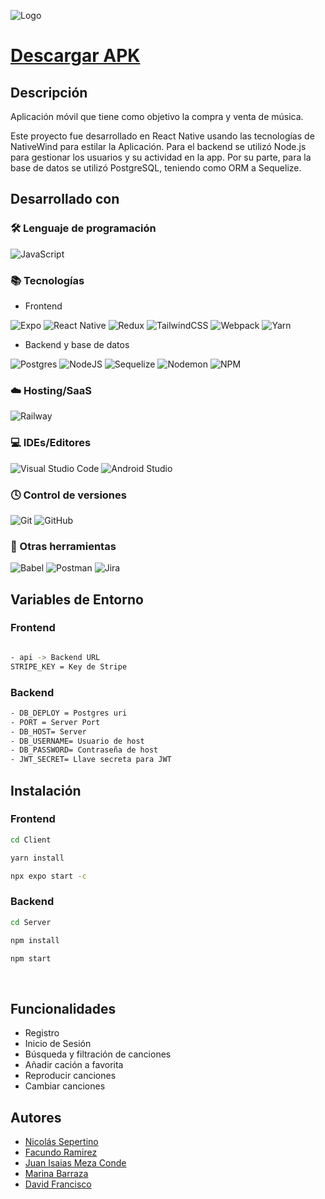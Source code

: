 ![Logo](https://res.cloudinary.com/dpck9iixj/image/upload/v1682012581/Test/adaptive-icon_uircbs.png)

# [Descargar APK](https://expo.dev/artifacts/eas/fzsCr7M6KUgdBoVacaoGra.apk)

## Descripción

Aplicación móvil que tiene como objetivo la compra y venta de música.

Este proyecto fue desarrollado en React Native usando las tecnologías de NativeWind para estilar la Aplicación.
Para el backend se utilizó Node.js para gestionar los usuarios y su actividad en la app.
Por su parte, para la base de datos se utilizó PostgreSQL, teniendo como ORM a Sequelize.

## Desarrollado con

### 🛠️ Lenguaje de programación

![JavaScript](https://img.shields.io/badge/javascript-%23323330.svg?style=for-the-badge&logo=javascript&logoColor=%23F7DF1E)

### 📚 Tecnologías

- Frontend

![Expo](https://img.shields.io/badge/expo-1C1E24?style=for-the-badge&logo=expo&logoColor=#D04A37) ![React Native](https://img.shields.io/badge/react_native-%2320232a.svg?style=for-the-badge&logo=react&logoColor=%2361DAFB) ![Redux](https://img.shields.io/badge/redux-%23593d88.svg?style=for-the-badge&logo=redux&logoColor=white) ![TailwindCSS](https://img.shields.io/badge/tailwindcss-%2338B2AC.svg?style=for-the-badge&logo=tailwind-css&logoColor=white) ![Webpack](https://img.shields.io/badge/webpack-%238DD6F9.svg?style=for-the-badge&logo=webpack&logoColor=black) ![Yarn](https://img.shields.io/badge/yarn-%232C8EBB.svg?style=for-the-badge&logo=yarn&logoColor=white)

- Backend y base de datos

![Postgres](https://img.shields.io/badge/postgres-%23316192.svg?style=for-the-badge&logo=postgresql&logoColor=white) ![NodeJS](https://img.shields.io/badge/node.js-6DA55F?style=for-the-badge&logo=node.js&logoColor=white) ![Sequelize](https://img.shields.io/badge/Sequelize-52B0E7?style=for-the-badge&logo=Sequelize&logoColor=white) ![Nodemon](https://img.shields.io/badge/NODEMON-%23323330.svg?style=for-the-badge&logo=nodemon&logoColor=%BBDEAD) ![NPM](https://img.shields.io/badge/NPM-%23CB3837.svg?style=for-the-badge&logo=npm&logoColor=white)

### ☁️ Hosting/SaaS

![Railway](https://img.shields.io/badge/Railway-0B0D0E.svg?style=for-the-badge&logo=Railway&logoColor=white)

### 💻 IDEs/Editores

![Visual Studio Code](https://img.shields.io/badge/Visual%20Studio%20Code-0078d7.svg?style=for-the-badge&logo=visual-studio-code&logoColor=white) ![Android Studio](https://img.shields.io/badge/Android%20Studio-3DDC84.svg?style=for-the-badge&logo=android-studio&logoColor=white)

### 🕓 Control de versiones

![Git](https://img.shields.io/badge/git-%23F05033.svg?style=for-the-badge&logo=git&logoColor=white) ![GitHub](https://img.shields.io/badge/github-%23121011.svg?style=for-the-badge&logo=github&logoColor=white)

### 📌 Otras herramientas

![Babel](https://img.shields.io/badge/Babel-F9DC3e?style=for-the-badge&logo=babel&logoColor=black) ![Postman](https://img.shields.io/badge/Postman-FF6C37?style=for-the-badge&logo=postman&logoColor=white) ![Jira](https://img.shields.io/badge/Jira-0052CC.svg?style=for-the-badge&logo=Jira&logoColor=white)

## Variables de Entorno

### Frontend

```sh

- api -> Backend URL
STRIPE_KEY = Key de Stripe

```

### Backend

```sh
- DB_DEPLOY = Postgres uri
- PORT = Server Port
- DB_HOST= Server
- DB_USERNAME= Usuario de host
- DB_PASSWORD= Contraseña de host
- JWT_SECRET= Llave secreta para JWT
```

## Instalación

### Frontend

```sh
cd Client
```

```sh
yarn install
```

```sh
npx expo start -c
```

### Backend

```sh
cd Server
```

```sh
npm install
```

```sh
npm start
```

<br />

## Funcionalidades

- Registro
- Inicio de Sesión
- Búsqueda y filtración de canciones
- Añadir cación a favorita
- Reproducir canciones
- Cambiar canciones

## Autores

- [Nicolás Sepertino](https://github.com/NicoSeper89)
- [Facundo Ramirez](https://github.com/Jiao-lin)
- [Juan Isaias Meza Conde](https://github.com/JuanIsaiasMC)
- [Marina Barraza](https://www.linkedin.com/in/marina-barraza/)
- [David Francisco](https://github.com/davidfcopozo)
